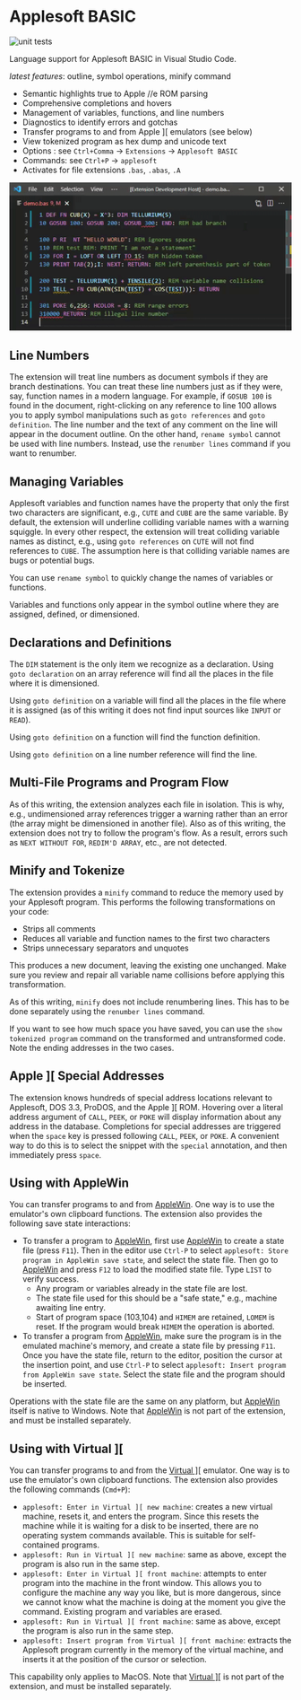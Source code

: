 # Applesoft BASIC

![unit tests](https://github.com/dfgordon/vscode-language-applesoft/actions/workflows/node.js.yml/badge.svg)

Language support for Applesoft BASIC in Visual Studio Code.

*latest features*: outline, symbol operations, minify command

* Semantic highlights true to Apple //e ROM parsing
* Comprehensive completions and hovers
* Management of variables, functions, and line numbers
* Diagnostics to identify errors and gotchas
* Transfer programs to and from Apple ][ emulators (see below)
* View tokenized program as hex dump and unicode text
* Options : see `Ctrl+Comma` -> `Extensions` -> `Applesoft BASIC`
* Commands: see `Ctrl+P` -> `applesoft`
* Activates for file extensions `.bas`, `.abas`, `.A`

<img src="sample/demo.gif" alt="session capture"/>

## Line Numbers

The extension will treat line numbers as document symbols if they are branch destinations.  You can treat these line numbers just as if they were, say, function names in a modern language.  For example, if `GOSUB 100` is found in the document, right-clicking on any reference to line 100 allows you to apply symbol manipulations such as `goto references` and `goto definition`.  The line number and the text of any comment on the line will appear in the document outline.  On the other hand, `rename symbol` cannot be used with line numbers.  Instead, use the `renumber lines` command if you want to renumber.

## Managing Variables

Applesoft variables and function names have the property that only the first two characters are significant, e.g., `CUTE` and `CUBE` are the same variable.  By default, the extension will underline colliding variable names with a warning squiggle.  In every other respect, the extension will treat colliding variable names as distinct, e.g., using `goto references` on `CUTE` will not find references to `CUBE`.  The assumption here is that colliding variable names are bugs or potential bugs.

You can use `rename symbol` to quickly change the names of variables or functions.

Variables and functions only appear in the symbol outline where they are assigned, defined, or dimensioned.

## Declarations and Definitions

The `DIM` statement is the only item we recognize as a declaration.  Using `goto declaration` on an array reference will find all the places in the file where it is dimensioned.

Using `goto definition` on a variable will find all the places in the file where it is assigned (as of this writing it does not find input sources like `INPUT` or `READ`).

Using `goto definition` on a function will find the function definition.

Using `goto definition` on a line number reference will find the line.

## Multi-File Programs and Program Flow

As of this writing, the extension analyzes each file in isolation.  This is why, e.g., undimensioned array references trigger a warning rather than an error (the array might be dimensioned in another file).  Also as of this writing, the extension does not try to follow the program's flow.  As a result, errors such as `NEXT WITHOUT FOR`, `REDIM'D ARRAY`, etc., are not detected.

## Minify and Tokenize

The extension provides a `minify` command to reduce the memory used by your Applesoft program.  This performs the following transformations on your code:

* Strips all comments
* Reduces all variable and function names to the first two characters
* Strips unnecessary separators and unquotes

This produces a new document, leaving the existing one unchanged.  Make sure you review and repair all variable name collisions before applying this transformation.

As of this writing, `minify` does not include renumbering lines.  This has to be done separately using the `renumber lines` command.

If you want to see how much space you have saved, you can use the `show tokenized program` command on the transformed and untransformed code. Note the ending addresses in the two cases.

## Apple ][ Special Addresses

The extension knows hundreds of special address locations relevant to Applesoft, DOS 3.3, ProDOS, and the Apple ][ ROM.  Hovering over a literal address argument of `CALL`, `PEEK`, or `POKE` will display information about any address in the database.  Completions for special addresses are triggered when the `space` key is pressed following `CALL`, `PEEK`, or `POKE`.  A convenient way to do this is to select the snippet with the `special` annotation, and then immediately press `space`.

## Using with AppleWin

You can transfer programs to and from [AppleWin](https://github.com/AppleWin/AppleWin).  One way is to use the emulator's own clipboard functions.  The extension also provides the following save state interactions:

* To transfer a program to [AppleWin](https://github.com/AppleWin/AppleWin), first use [AppleWin](https://github.com/AppleWin/AppleWin) to create a state file (press `F11`).  Then in the editor use `Ctrl-P` to select `applesoft: Store program in AppleWin save state`, and select the state file.  Then go to [AppleWin](https://github.com/AppleWin/AppleWin) and press `F12` to load the modified state file.  Type `LIST` to verify success.
	- Any program or variables already in the state file are lost.
	- The state file used for this should be a "safe state," e.g., machine awaiting line entry.
	- Start of program space (103,104) and `HIMEM` are retained, `LOMEM` is reset.  If the program would break `HIMEM` the operation is aborted.
* To transfer a program from [AppleWin](https://github.com/AppleWin/AppleWin), make sure the program is in the emulated machine's memory, and create a state file by pressing `F11`.  Once you have the state file, return to the editor, position the cursor at the insertion point, and use `Ctrl-P` to select `applesoft: Insert program from AppleWin save state`.  Select the state file and the program should be inserted.

Operations with the state file are the same on any platform, but [AppleWin](https://github.com/AppleWin/AppleWin) itself is native to Windows.  Note that [AppleWin](https://github.com/AppleWin/AppleWin) is not part of the extension, and must be installed separately.

## Using with Virtual ][

You can transfer programs to and from the [Virtual \]\[](https://virtualii.com) emulator.  One way is to use the emulator's own clipboard functions.  The extension also provides the following commands (`Cmd+P`):

* `applesoft: Enter in Virtual ][ new machine`: creates a new virtual machine, resets it, and enters the program.  Since this resets the machine while it is waiting for a disk to be inserted, there are no operating system commands available.  This is suitable for self-contained programs.
* `applesoft: Run in Virtual ][ new machine`: same as above, except the program is also run in the same step.
* `applesoft: Enter in Virtual ][ front machine`: attempts to enter program into the machine in the front window.  This allows you to configure the machine any way you like, but is more dangerous, since we cannot know what the machine is doing at the moment you give the command.  Existing program and variables are erased.
* `applesoft: Run in Virtual ][ front machine`: same as above, except the program is also run in the same step.
* `applesoft: Insert program from Virtual ][ front machine`: extracts the Applesoft program currently in the memory of the virtual machine, and inserts it at the position of the cursor or selection.

This capability only applies to MacOS. Note that [Virtual \]\[](https://virtualii.com) is not part of the extension, and must be installed separately.